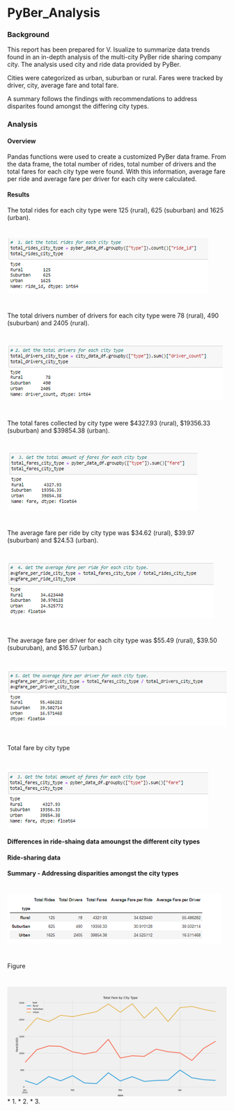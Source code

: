 # PyBer_Analysis
### Background
This report has been prepared for V. Isualize to summarize data trends found in an in-depth
analysis of the multi-city PyBer ride sharing company city.  The analysis used city and 
ride data provided by PyBer.

Cities were categorized as urban, suburban or rural.
Fares were tracked by driver, city, average fare and total fare.

A summary follows the findings with recommendations to address disparites found amongst the differing city types.
### Analysis
#### Overview
Pandas functions were used to create a customized PyBer data frame.  From the data frame,
the total number of rides, total number of drivers and the total fares for each city type 
were found.  With this information, average fare per ride and average fare per driver 
for each city were calculated.
#### Results

The total rides for each city type were 125 (rural), 625 (suburban) and 1625 (urban).
#
![total rider](https://github.com/jcsargis00/PyBer_Analysis/blob/main/Resources/totalrides.PNG)
#
The total drivers number of drivers for each city type were 78 (rural), 490 (suburban) and 2405 (rural).
#
![total drivers](https://github.com/jcsargis00/PyBer_Analysis/blob/main/Resources/totaldrivers.PNG)
#
The total fares collected by city type were $4327.93 (rural), $19356.33 (suburban) and $39854.38 (urban).
#
![total fare](https://github.com/jcsargis00/PyBer_Analysis/blob/main/Resources/totalfares.PNG)
#
The average fare per ride by city type was $34.62 (rural), $39.97 (suburban) and $24.53 (urban). 
#
![avg fare ride](https://github.com/jcsargis00/PyBer_Analysis/blob/main/Resources/avgfarperide.PNG)
#
The average fare per driver for each city type was $55.49 (rural), $39.50 (suburuban), and $16.57 (urban.)
#
![avg fare driver](https://github.com/jcsargis00/PyBer_Analysis/blob/main/Resources/avgfareperdriver.PNG)
#
Total fare by city type
#
![total fare](https://github.com/jcsargis00/PyBer_Analysis/blob/main/Resources/totalfarecitydriver.PNG)

#### Differences in ride-shaing data amoungst the different city types
#### Ride-sharing data

#### Summary - Addressing disparities amongst the city types
#
![summary](https://github.com/jcsargis00/PyBer_Analysis/blob/main/Resources/summary.PNG)
#
Figure
#
![Summary figure](https://github.com/jcsargis00/PyBer_Analysis/blob/main/analysis/PyBer_fare_summary.png)
    * 1.
    * 2.
    * 3.